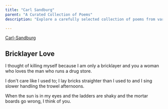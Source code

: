 ```yaml
---
title: "Carl Sandburg"
parent: "A Curated Collection of Poems"
description: "Explore a carefully selected collection of poems from various authors and eras, celebrating the beauty and power of verse."

---
```

[Carl-Sandburg](https://allpoetry.com/Carl-Sandburg)

## Bricklayer Love
I thought of killing myself because I am only a bricklayer
and you a woman who loves the man who runs a drug store.

I don't care like I used to; I lay bricks straighter than I
used to and I sing slower handling the trowel afternoons.

When the sun is in my eyes and the ladders are shaky and the
mortar boards go wrong, I think of you.
